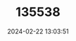 ---
title: "135538"
category: "Cottus haemusi"
draft: false
date: 2024-02-22 13:03:51
languages:
  Bulgarian: ["Glavoch"]
  English: ["Vit Sculpin"]
---